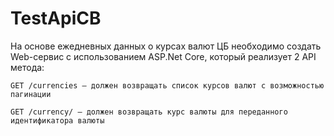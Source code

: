 # TestApiCB
На основе ежедневных данных о курсах валют ЦБ необходимо создать Web-сервис с использованием ASP.Net Core, который реализует 2 API метода:
```
GET /currencies — должен возвращать список курсов валют с возможностью пагинации
```
```
GET /currency/ — должен возвращать курс валюты для переданного идентификатора валюты
```
